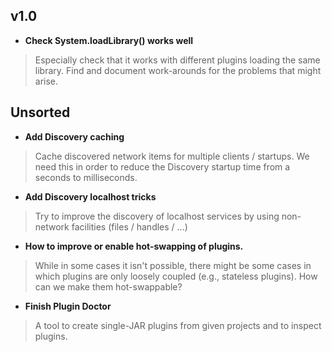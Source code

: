 ## v1.0 ##

  * **Check System.loadLibrary() works well**
> Especially check that it works with different plugins loading the same library. Find and document work-arounds for the problems that might arise.


## Unsorted ##


  * **Add Discovery caching**
> Cache discovered network items for multiple clients / startups. We need this in order to reduce the Discovery startup time from a seconds to milliseconds.

  * **Add Discovery localhost tricks**
> Try to improve the discovery of localhost services by using non-network facilities (files / handles / ...)

  * **How to improve or enable hot-swapping of plugins.**
> While in some cases it isn't possible, there might be some cases in which plugins are only loosely coupled (e.g., stateless plugins). How can we make them hot-swappable?


  * **Finish Plugin Doctor**
> A tool to create single-JAR plugins from given projects and to inspect plugins.


